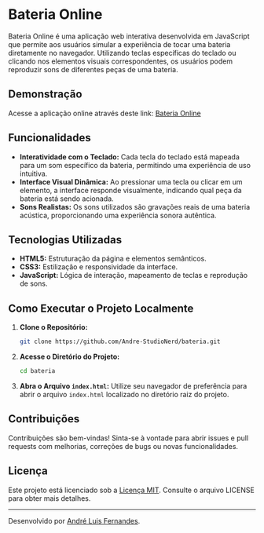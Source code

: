 # Bateria Online

Bateria Online é uma aplicação web interativa desenvolvida em JavaScript que permite aos usuários simular a experiência de tocar uma bateria diretamente no navegador. Utilizando teclas específicas do teclado ou clicando nos elementos visuais correspondentes, os usuários podem reproduzir sons de diferentes peças de uma bateria.

## Demonstração

Acesse a aplicação online através deste link: [Bateria Online](https://andre-studionerd.github.io/bateria/)

## Funcionalidades

- **Interatividade com o Teclado:** Cada tecla do teclado está mapeada para um som específico da bateria, permitindo uma experiência de uso intuitiva.
- **Interface Visual Dinâmica:** Ao pressionar uma tecla ou clicar em um elemento, a interface responde visualmente, indicando qual peça da bateria está sendo acionada.
- **Sons Realistas:** Os sons utilizados são gravações reais de uma bateria acústica, proporcionando uma experiência sonora autêntica.

## Tecnologias Utilizadas

- **HTML5:** Estruturação da página e elementos semânticos.
- **CSS3:** Estilização e responsividade da interface.
- **JavaScript:** Lógica de interação, mapeamento de teclas e reprodução de sons.

## Como Executar o Projeto Localmente

1. **Clone o Repositório:**

   ```bash
   git clone https://github.com/Andre-StudioNerd/bateria.git
   ```

2. **Acesse o Diretório do Projeto:**

   ```bash
   cd bateria
   ```

3. **Abra o Arquivo `index.html`:** Utilize seu navegador de preferência para abrir o arquivo `index.html` localizado no diretório raiz do projeto.

## Contribuições

Contribuições são bem-vindas! Sinta-se à vontade para abrir issues e pull requests com melhorias, correções de bugs ou novas funcionalidades.

## Licença

Este projeto está licenciado sob a [Licença MIT](LICENSE). Consulte o arquivo LICENSE para obter mais detalhes.

---

Desenvolvido por [André Luis Fernandes](https://github.com/Andre-StudioNerd).
